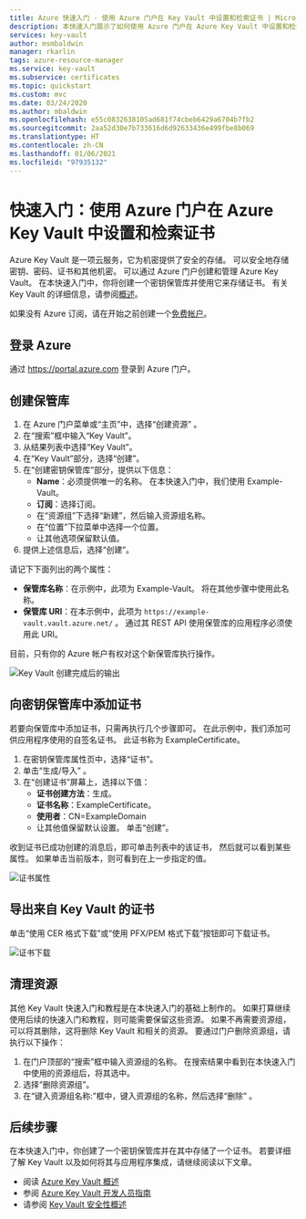 ```yaml
---
title: Azure 快速入门 - 使用 Azure 门户在 Key Vault 中设置和检索证书 | Microsoft Docs
description: 本快速入门展示了如何使用 Azure 门户在 Azure Key Vault 中设置和检索证书
services: key-vault
author: msmbaldwin
manager: rkarlin
tags: azure-resource-manager
ms.service: key-vault
ms.subservice: certificates
ms.topic: quickstart
ms.custom: mvc
ms.date: 03/24/2020
ms.author: mbaldwin
ms.openlocfilehash: e55c0832638105ad681f74cbeb6429a6704b7fb2
ms.sourcegitcommit: 2aa52d30e7b733616d6d92633436e499fbe8b069
ms.translationtype: HT
ms.contentlocale: zh-CN
ms.lasthandoff: 01/06/2021
ms.locfileid: "97935132"
---
```

# <a name="quickstart-set-and-retrieve-a-certificate-from-azure-key-vault-using-the-azure-portal"></a>快速入门：使用 Azure 门户在 Azure Key Vault 中设置和检索证书

Azure Key Vault 是一项云服务，它为机密提供了安全的存储。 可以安全地存储密钥、密码、证书和其他机密。 可以通过 Azure 门户创建和管理 Azure Key Vault。 在本快速入门中，你将创建一个密钥保管库并使用它来存储证书。 有关 Key Vault 的详细信息，请参阅[概述](../general/overview.md)。

如果没有 Azure 订阅，请在开始之前创建一个[免费帐户](https://azure.microsoft.com/free/?WT.mc_id=A261C142F)。

## <a name="sign-in-to-azure"></a>登录 Azure

通过 https://portal.azure.com 登录到 Azure 门户。

## <a name="create-a-vault"></a>创建保管库

1. 在 Azure 门户菜单或“主页”中，选择“创建资源” 。
2. 在“搜索”框中输入“Key Vault”。
3. 从结果列表中选择“Key Vault”。
4. 在“Key Vault”部分，选择“创建”。
5. 在“创建密钥保管库”部分，提供以下信息：
    - **Name**：必须提供唯一的名称。 在本快速入门中，我们使用 Example-Vault。 
    - **订阅**：选择订阅。
    - 在“资源组”下选择“新建”，然后输入资源组名称。
    - 在“位置”下拉菜单中选择一个位置。
    - 让其他选项保留默认值。
6. 提供上述信息后，选择“创建”。

请记下下面列出的两个属性：

* **保管库名称**：在示例中，此项为 Example-Vault。 将在其他步骤中使用此名称。
* **保管库 URI**：在本示例中，此项为 `https://example-vault.vault.azure.net/` 。 通过其 REST API 使用保管库的应用程序必须使用此 URI。

目前，只有你的 Azure 帐户有权对这个新保管库执行操作。

![Key Vault 创建完成后的输出](../media/certificates/quick-create-portal/vault-properties.png)

## <a name="add-a-certificate-to-key-vault"></a>向密钥保管库中添加证书

若要向保管库中添加证书，只需再执行几个步骤即可。 在此示例中，我们添加可供应用程序使用的自签名证书。 此证书称为 ExampleCertificate。

1. 在密钥保管库属性页中，选择“证书”。
2. 单击“生成/导入”  。
3. 在“创建证书”屏幕上，选择以下值：
    - **证书创建方法**：生成。
    - **证书名称**：ExampleCertificate。
    - **使用者**：CN=ExampleDomain
    - 让其他值保留默认设置。 单击“创建”。

收到证书已成功创建的消息后，即可单击列表中的该证书， 然后就可以看到某些属性。 如果单击当前版本，则可看到在上一步指定的值。

![证书属性](../media/certificates/quick-create-portal/current-version-hidden.png)

## <a name="export-certificate-from-key-vault"></a>导出来自 Key Vault 的证书
单击“使用 CER 格式下载”或“使用 PFX/PEM 格式下载”按钮即可下载证书。 

![证书下载](../media/certificates/quick-create-portal/current-version-shown.png)

## <a name="clean-up-resources"></a>清理资源

其他 Key Vault 快速入门和教程是在本快速入门的基础上制作的。 如果打算继续使用后续的快速入门和教程，则可能需要保留这些资源。
如果不再需要资源组，可以将其删除，这将删除 Key Vault 和相关的资源。 要通过门户删除资源组，请执行以下操作：

1. 在门户顶部的“搜索”框中输入资源组的名称。 在搜索结果中看到在本快速入门中使用的资源组后，将其选中。
2. 选择“删除资源组”。
3. 在“键入资源组名称:”框中，键入资源组的名称，然后选择“删除” 。


## <a name="next-steps"></a>后续步骤

在本快速入门中，你创建了一个密钥保管库并在其中存储了一个证书。 若要详细了解 Key Vault 以及如何将其与应用程序集成，请继续阅读以下文章。

- 阅读 [Azure Key Vault 概述](../general/overview.md)
- 参阅 [Azure Key Vault 开发人员指南](../general/developers-guide.md)
- 请参阅 [Key Vault 安全性概述](../general/security-overview.md)
